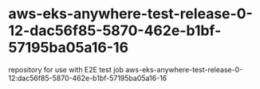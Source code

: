 # aws-eks-anywhere-test-release-0-12-dac56f85-5870-462e-b1bf-57195ba05a16-16
repository for use with E2E test job aws-eks-anywhere-test-release-0-12:dac56f85-5870-462e-b1bf-57195ba05a16-16
